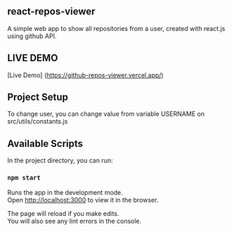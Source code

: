 
## react-repos-viewer

A simple web app to show all repositories from a user, created with react.js using github API.

## LIVE DEMO

[Live Demo] (https://github-repos-viewer.vercel.app/)


## Project Setup

To change user, you can change value from variable USERNAME on src/utils/constants.js 


## Available Scripts

In the project directory, you can run:

### `npm start`

Runs the app in the development mode.\
Open [http://localhost:3000](http://localhost:3000) to view it in the browser.

The page will reload if you make edits.\
You will also see any lint errors in the console.
